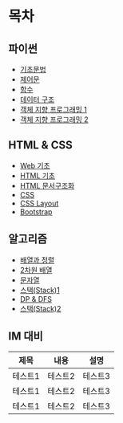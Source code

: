 # 목차

## 파이썬

- [기초문법](https://github.com/SuhyungK/TIL/blob/master/Python/01_%EA%B8%B0%EC%B4%88%EB%AC%B8%EB%B2%95.md)
- [제어문](https://github.com/SuhyungK/TIL/blob/master/Python/%EC%A0%9C%EC%96%B4%EB%AC%B8.md)
- [함수](https://github.com/SuhyungK/TIL/blob/master/Python/04_%ED%95%A8%EC%88%98.md)
- [데이터 구조](https://github.com/SuhyungK/TIL/blob/master/Python/05_%EB%8D%B0%EC%9D%B4%ED%84%B0%EA%B5%AC%EC%A1%B0.md)
- [객체 지향 프로그래밍 1](https://github.com/SuhyungK/TIL/blob/master/Python/05_%EA%B0%9D%EC%B2%B4%EC%A7%80%ED%96%A51.md)
- [객체 지향 프로그래밍 2](https://github.com/SuhyungK/TIL/blob/master/Python/06_%EA%B0%9D%EC%B2%B4%EC%A7%80%ED%96%A52.md)


## HTML & CSS

- [Web 기초](https://github.com/SuhyungK/TIL/blob/master/2_HTML_CSS/01_Web_%EA%B8%B0%EC%B4%88.md)
- [HTML 기초](https://github.com/SuhyungK/TIL/blob/master/2_HTML_CSS/02_HTML_%EA%B8%B0%EC%B4%88.md)
- [HTML 문서구조화](https://github.com/SuhyungK/TIL/blob/master/2_HTML_CSS/03_HTML_%EB%AC%B8%EC%84%9C%EA%B5%AC%EC%A1%B0%ED%99%94.md)
- [CSS](https://github.com/SuhyungK/TIL/blob/master/2_HTML_CSS/04_CSS.md)
- [CSS Layout](https://github.com/SuhyungK/TIL/blob/master/2_HTML_CSS/05_CSS_Layout.md)
- [Bootstrap](https://github.com/SuhyungK/TIL/blob/master/2_HTML_CSS/06_bootstrap.md)


## 알고리즘

- [배열과 정렬](https://github.com/SuhyungK/TIL/blob/master/3_Algorithm/01_%EB%B0%B0%EC%97%B4%EA%B3%BC%EC%A0%95%EB%A0%AC.md)
- [2차원 배열](https://github.com/SuhyungK/TIL/blob/master/3_Algorithm/02_2%EC%B0%A8%EC%9B%90%EB%B0%B0%EC%97%B4.md)
- [문자열](https://github.com/SuhyungK/TIL/blob/master/3_Algorithm/03_%EB%AC%B8%EC%9E%90%EC%97%B4.md)
- [스택(Stack)1](https://github.com/SuhyungK/TIL/blob/master/3_Algorithm/04_Stack1.md)
- [DP & DFS](https://github.com/SuhyungK/TIL/blob/master/3_Algorithm/05_DP%26DFS.md)
- [스택(Stack)2]()

## IM 대비
|제목|내용|설명|
|------|---|---|
|테스트1|테스트2|테스트3|
|테스트1|테스트2|테스트3|
|테스트1|테스트2|테스트3|
